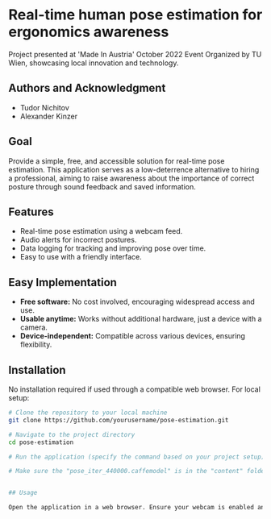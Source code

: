 # Real-time human pose estimation for ergonomics awareness
Project presented at 'Made In Austria' October 2022 Event Organized by TU Wien, showcasing local innovation and technology.

## Authors and Acknowledgment
- Tudor Nichitov
- Alexander Kinzer

## Goal

Provide a simple, free, and accessible solution for real-time pose estimation. This application serves as a low-deterrence alternative to hiring a professional, aiming to raise awareness about the importance of correct posture through sound feedback and saved information.

## Features

- Real-time pose estimation using a webcam feed.
- Audio alerts for incorrect postures.
- Data logging for tracking and improving pose over time.
- Easy to use with a friendly interface.

## Easy Implementation

- **Free software:** No cost involved, encouraging widespread access and use.
- **Usable anytime:** Works without additional hardware, just a device with a camera.
- **Device-independent:** Compatible across various devices, ensuring flexibility.

## Installation

No installation required if used through a compatible web browser. For local setup:

```bash
# Clone the repository to your local machine
git clone https://github.com/yourusername/pose-estimation.git

# Navigate to the project directory
cd pose-estimation

# Run the application (specify the command based on your project setup)

# Make sure the "pose_iter_440000.caffemodel" is in the "content" folder


## Usage

Open the application in a web browser. Ensure your webcam is enabled and positioned correctly. Follow the on-screen instructions to start the pose estimation.
